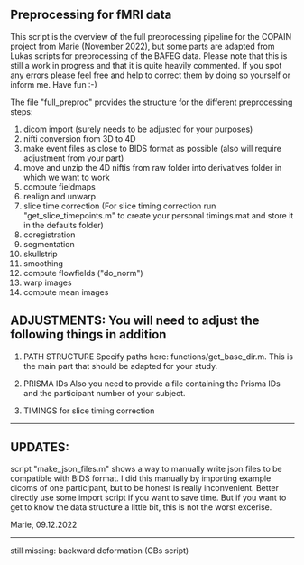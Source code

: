 ## Preprocessing for fMRI data 

This script is the overview of the full preprocessing pipeline for the COPAIN project from Marie (November 2022), 
but some parts are adapted from Lukas scripts for preprocessing of the BAFEG data. 
Please note that this is still a work in progress and that it is quite heavily commented.
If you spot any errors please feel free and help to correct them by doing so yourself or inform me.
Have fun :-) 

The file "full_preproc" provides the structure for the different preprocessing steps:

01. dicom import (surely needs to be adjusted for your purposes)
02. nifti conversion from 3D to 4D
03. make event files as close to BIDS format as possible (also will require adjustment from your part)
04. move and unzip the 4D niftis from raw folder into derivatives folder in which we want to work
05. compute fieldmaps
06. realign and unwarp
07. slice time correction (For slice timing correction run "get_slice_timepoints.m" to create your
    personal timings.mat and store it in the defaults folder)
08. coregistration
09. segmentation
10. skullstrip
11. smoothing
12. compute flowfields ("do_norm")
13. warp images
14. compute mean images


ADJUSTMENTS: You will need to adjust the following things in addition
-------------------------------------------------------------------------
1. PATH STRUCTURE 
Specify paths here: functions/get_base_dir.m. This is the main part that
should be adapted for your study. 

2. PRISMA IDs
Also you need to provide a file
containing the Prisma IDs and the participant number of your subject.

3. TIMINGS for slice timing correction
-------------------------------------------------------------------------

UPDATES: 
-------------------------------------------------------------------------
script "make_json_files.m" shows a way to manually write json files to be 
compatible with BIDS format. I did this manually by importing example dicoms
of one participant, but to be honest is really inconvenient. Better directly 
use some import script if you want to save time. But if you want to get to know
the data structure a little bit, this is not the worst excerise.

Marie, 09.12.2022


-------------------------------------------------------------------------
still missing: backward deformation (CBs script)
